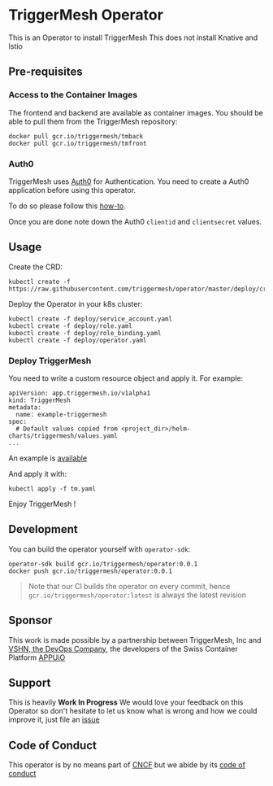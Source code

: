 # TriggerMesh Operator

This is an Operator to install TriggerMesh
This does not install Knative and Istio

## Pre-requisites

### Access to the Container Images

The frontend and backend are available as container images. You should be able to pull them from the TriggerMesh repository:

```
docker pull gcr.io/triggermesh/tmback
docker pull gcr.io/triggermesh/tmfront
```

### Auth0

TriggerMesh uses [Auth0](https://auth0.com/) for Authentication. You need to create a Auth0 application before using this operator.

To do so please follow this [how-to](./auth0.md).

Once you are done note down the Auth0 `clientid` and `clientsecret` values.

## Usage

Create the CRD:

```
kubectl create -f https://raw.githubusercontent.com/triggermesh/operator/master/deploy/crds/app_v1alpha1_triggermesh_crd.yaml
```

Deploy the Operator in your k8s cluster:

```
kubectl create -f deploy/service_account.yaml
kubectl create -f deploy/role.yaml
kubectl create -f deploy/role_binding.yaml
kubectl create -f deploy/operator.yaml
```

### Deploy TriggerMesh

You need to write a custom resource object and apply it. For example:

```
apiVersion: app.triggermesh.io/v1alpha1
kind: TriggerMesh
metadata:
  name: example-triggermesh
spec:
  # Default values copied from <project_dir>/helm-charts/triggermesh/values.yaml
...
```

An example is [available](https://github.com/triggermesh/operator/blob/master/deploy/crds/app_v1alpha1_triggermesh_cr.yaml)

And apply it with:

```
kubectl apply -f tm.yaml
```

Enjoy TriggerMesh !

## Development

You can build the operator yourself with `operator-sdk`:

```
operator-sdk build gcr.io/triggermesh/operator:0.0.1
docker push gcr.io/triggermesh/operator:0.0.1
```

> Note that our CI builds the operator on every commit, hence `gcr.io/triggermesh/operator:latest` is always the latest revision

## Sponsor

This work is made possible by a partnership between TriggerMesh, Inc and [VSHN, the DevOps Company](https://vshn.ch/), the developers of the Swiss Container Platform [APPUiO](https://www.appuio.ch/)

## Support

This is heavily **Work In Progress** We would love your feedback on this Operator so don't hesitate to let us know what is wrong and how we could improve it, just file an [issue](https://github.com/triggermesh/aktion/issues/new)

## Code of Conduct

This operator is by no means part of [CNCF](https://www.cncf.io/) but we abide by its [code of conduct](https://github.com/cncf/foundation/blob/master/code-of-conduct.md)

